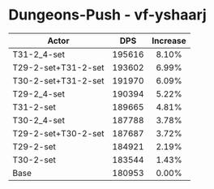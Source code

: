 # Dungeons-Push - vf-yshaarj
| Actor | DPS | Increase |
|---|:---:|:---:|
|T31-2_4-set|195616|8.10%|
|T29-2-set+T31-2-set|193602|6.99%|
|T30-2-set+T31-2-set|191970|6.09%|
|T29-2_4-set|190394|5.22%|
|T31-2-set|189665|4.81%|
|T30-2_4-set|187788|3.78%|
|T29-2-set+T30-2-set|187687|3.72%|
|T29-2-set|184921|2.19%|
|T30-2-set|183544|1.43%|
|Base|180953|0.00%|
